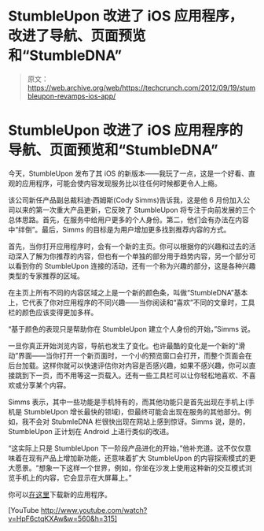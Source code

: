 # StumbleUpon 改进了 iOS 应用程序，改进了导航、页面预览和“StumbleDNA”

> 原文：<https://web.archive.org/web/https://techcrunch.com/2012/09/19/stumbleupon-revamps-ios-app/>

# StumbleUpon 改进了 iOS 应用程序的导航、页面预览和“StumbleDNA”

今天，StumbleUpon 发布了其 iOS 的新版本——我玩了一点，这是一个好看、直观的应用程序，可能会使内容发现服务比以往任何时候都更令人上瘾。

该公司新任产品副总裁科迪·西姆斯(Cody Simms)告诉我，这是他 6 月份加入公司以来的第一次重大产品更新，它反映了 StumbleUpon 将专注于向前发展的三个总体思路。首先，在服务中给用户更多的个人身份。第二，他们会有办法在内容中“绊倒”。最后，Simms 的目标是为用户增加更多找到推荐内容的方式。

首先，当你打开应用程序时，会有一个新的主页。你可以根据你的兴趣和过去的活动深入了解为你推荐的内容，但也有一个单独的部分用于趋势内容，另一个部分可以看到你的 StumbleUpon 连接的活动，还有一个称为兴趣的部分，这是各种兴趣类型的专家推荐的区域。

在主页上所有不同的内容区域之上是一个新的颜色条，叫做“StumbleDNA”基本上，它代表了你对应用程序的不同兴趣——当你阅读和“喜欢”不同的文章时，工具栏的颜色应该变得更加多样。

“基于颜色的表现只是帮助你在 StumbleUpon 建立个人身份的开始，”Simms 说。

一旦你真正开始浏览内容，导航也发生了变化。也许最酷的变化是一个新的“滑动”界面——当你打开一个新页面时，一个小的预览窗口会打开，而整个页面会在后台加载。这样你就可以快速评估你对内容是否感兴趣，如果不感兴趣，你可以直接跳到下一页，而不用等这一页载入。还有一些工具栏可以让你轻松地喜欢、不喜欢或分享某个内容。

Simms 表示，其中一些功能是手机特有的，而其他功能只是首先出现在手机上(手机是 StumbleUpon 增长最快的领域)，但最终可能会出现在服务的其他部分。例如，我不会对 StubmleDNA 栏很快出现在网站上感到惊讶。Simms 说，是的，StumbleUpon 正计划在 Android 上进行类似的改进。

“这实际上只是 StumbleUpon 下一阶段产品进化的开始，”他补充道。这不仅仅意味着在现有产品上增加新功能，还意味着扩大 StumbleUpon 的内容探索模式的更大愿景。“想象一下这样一个世界，例如，你坐在沙发上使用这种新的交互模式浏览手机上的内容，它会显示在大屏幕上。”

你可以[在这里](https://web.archive.org/web/20230207093511/http://itunes.apple.com/us/app/stumbleupon/id386244833)下载新的应用程序。

[YouTube http://www.youtube.com/watch?v=HpF6ctqKXAw&w=560&h=315]